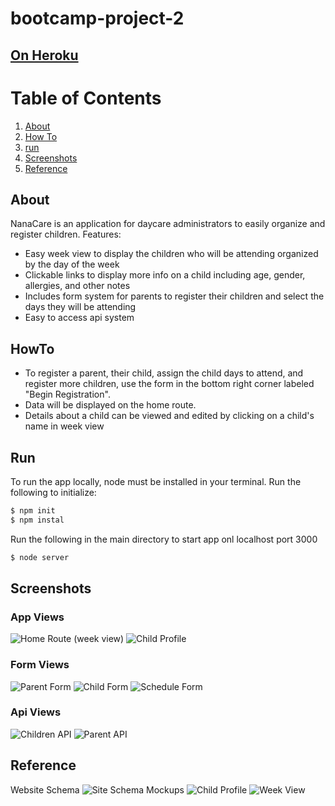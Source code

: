 # bootcamp-project-2
## [On Heroku](https://nana-care.herokuapp.com/)

# Table of Contents
1. [About](#about)
2. [How To](#howto)
3. [run](#run)
4. [Screenshots](#screenshots)
5. [Reference](#reference)

## About
NanaCare is an application for daycare administrators to easily organize and register children.
Features:
- Easy week view to display the children who will be attending organized by the day of the week
- Clickable links to display more info on a child including age, gender, allergies, and other notes
- Includes form system for parents to register their children and select the days they will be attending
- Easy to access api system

## HowTo
- To register a parent, their child, assign the child days to attend, and register more children, use the form in the bottom right corner labeled "Begin Registration".
- Data will be displayed on the home route.
- Details about a child can be viewed and edited by clicking on a child's name in week view

## Run
To run the app locally, node must be installed in your terminal.
Run the following to initialize:
``` bash
$ npm init
$ npm instal
```
Run the following in the main directory to start app onl localhost port 3000 
``` bash
$ node server
```
## Screenshots
### App Views
![Home Route (week view)](reference/weekviewshot.png?raw=true=250x "Home Route weekview")
![Child Profile](reference/childprofileshot.png?raw=tru=250x "Child Profile")
### Form Views
![Parent Form](reference/parentform.png?raw=true=250x "Parent Form")
![Child Form](reference/childform.png?raw=true=250x "Child Form")
![Schedule Form](reference/scheduleform.png?raw=true=250x "Schedule Form")
### Api Views
![Children API](reference/childrenapi.png?raw=true=250x "Children API")
![Parent API](reference/parentapi.png?raw=true=250x "Parent API")


## Reference
Website Schema
![Site Schema](reference/websiteSchema.png?raw=true=250x "Website Schema")
Mockups
![Child Profile](reference/childProfile.png?raw=true "Child Profile")
![Week View](reference/weekView.png?raw=true=250x "Week View")
